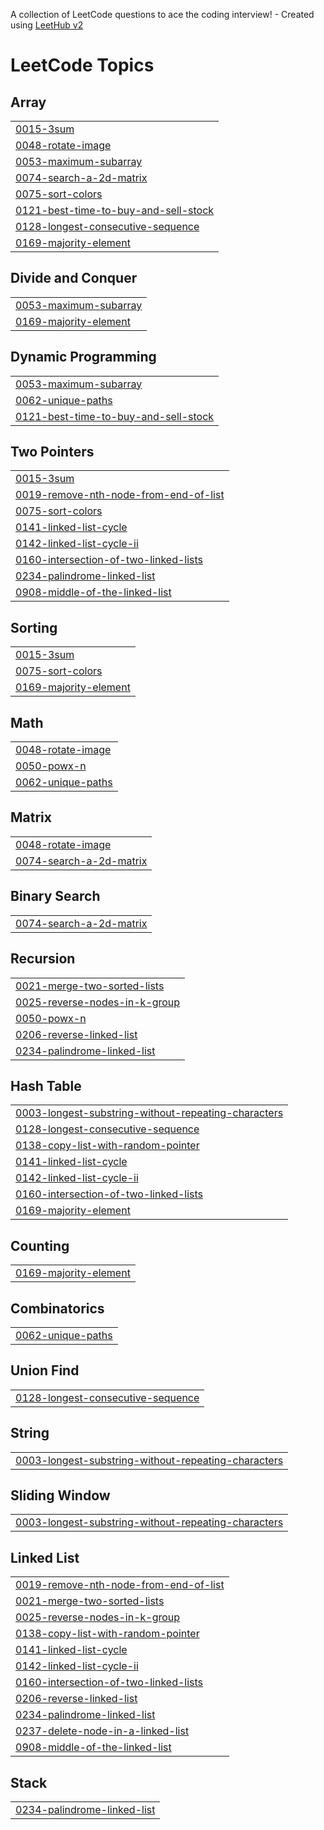 A collection of LeetCode questions to ace the coding interview! - Created using [LeetHub v2](https://github.com/arunbhardwaj/LeetHub-2.0)
<!---LeetCode Topics Start-->
# LeetCode Topics
## Array
|  |
| ------- |
| [0015-3sum](https://github.com/wittyicon29/DSA-Java-/tree/master/0015-3sum) |
| [0048-rotate-image](https://github.com/wittyicon29/DSA-Java-/tree/master/0048-rotate-image) |
| [0053-maximum-subarray](https://github.com/wittyicon29/DSA-Java-/tree/master/0053-maximum-subarray) |
| [0074-search-a-2d-matrix](https://github.com/wittyicon29/DSA-Java-/tree/master/0074-search-a-2d-matrix) |
| [0075-sort-colors](https://github.com/wittyicon29/DSA-Java-/tree/master/0075-sort-colors) |
| [0121-best-time-to-buy-and-sell-stock](https://github.com/wittyicon29/DSA-Java-/tree/master/0121-best-time-to-buy-and-sell-stock) |
| [0128-longest-consecutive-sequence](https://github.com/wittyicon29/DSA-Java-/tree/master/0128-longest-consecutive-sequence) |
| [0169-majority-element](https://github.com/wittyicon29/DSA-Java-/tree/master/0169-majority-element) |
## Divide and Conquer
|  |
| ------- |
| [0053-maximum-subarray](https://github.com/wittyicon29/DSA-Java-/tree/master/0053-maximum-subarray) |
| [0169-majority-element](https://github.com/wittyicon29/DSA-Java-/tree/master/0169-majority-element) |
## Dynamic Programming
|  |
| ------- |
| [0053-maximum-subarray](https://github.com/wittyicon29/DSA-Java-/tree/master/0053-maximum-subarray) |
| [0062-unique-paths](https://github.com/wittyicon29/DSA-Java-/tree/master/0062-unique-paths) |
| [0121-best-time-to-buy-and-sell-stock](https://github.com/wittyicon29/DSA-Java-/tree/master/0121-best-time-to-buy-and-sell-stock) |
## Two Pointers
|  |
| ------- |
| [0015-3sum](https://github.com/wittyicon29/DSA-Java-/tree/master/0015-3sum) |
| [0019-remove-nth-node-from-end-of-list](https://github.com/wittyicon29/DSA-Java-/tree/master/0019-remove-nth-node-from-end-of-list) |
| [0075-sort-colors](https://github.com/wittyicon29/DSA-Java-/tree/master/0075-sort-colors) |
| [0141-linked-list-cycle](https://github.com/wittyicon29/DSA-Java-/tree/master/0141-linked-list-cycle) |
| [0142-linked-list-cycle-ii](https://github.com/wittyicon29/DSA-Java-/tree/master/0142-linked-list-cycle-ii) |
| [0160-intersection-of-two-linked-lists](https://github.com/wittyicon29/DSA-Java-/tree/master/0160-intersection-of-two-linked-lists) |
| [0234-palindrome-linked-list](https://github.com/wittyicon29/DSA-Java-/tree/master/0234-palindrome-linked-list) |
| [0908-middle-of-the-linked-list](https://github.com/wittyicon29/DSA-Java-/tree/master/0908-middle-of-the-linked-list) |
## Sorting
|  |
| ------- |
| [0015-3sum](https://github.com/wittyicon29/DSA-Java-/tree/master/0015-3sum) |
| [0075-sort-colors](https://github.com/wittyicon29/DSA-Java-/tree/master/0075-sort-colors) |
| [0169-majority-element](https://github.com/wittyicon29/DSA-Java-/tree/master/0169-majority-element) |
## Math
|  |
| ------- |
| [0048-rotate-image](https://github.com/wittyicon29/DSA-Java-/tree/master/0048-rotate-image) |
| [0050-powx-n](https://github.com/wittyicon29/DSA-Java-/tree/master/0050-powx-n) |
| [0062-unique-paths](https://github.com/wittyicon29/DSA-Java-/tree/master/0062-unique-paths) |
## Matrix
|  |
| ------- |
| [0048-rotate-image](https://github.com/wittyicon29/DSA-Java-/tree/master/0048-rotate-image) |
| [0074-search-a-2d-matrix](https://github.com/wittyicon29/DSA-Java-/tree/master/0074-search-a-2d-matrix) |
## Binary Search
|  |
| ------- |
| [0074-search-a-2d-matrix](https://github.com/wittyicon29/DSA-Java-/tree/master/0074-search-a-2d-matrix) |
## Recursion
|  |
| ------- |
| [0021-merge-two-sorted-lists](https://github.com/wittyicon29/DSA-Java-/tree/master/0021-merge-two-sorted-lists) |
| [0025-reverse-nodes-in-k-group](https://github.com/wittyicon29/DSA-Java-/tree/master/0025-reverse-nodes-in-k-group) |
| [0050-powx-n](https://github.com/wittyicon29/DSA-Java-/tree/master/0050-powx-n) |
| [0206-reverse-linked-list](https://github.com/wittyicon29/DSA-Java-/tree/master/0206-reverse-linked-list) |
| [0234-palindrome-linked-list](https://github.com/wittyicon29/DSA-Java-/tree/master/0234-palindrome-linked-list) |
## Hash Table
|  |
| ------- |
| [0003-longest-substring-without-repeating-characters](https://github.com/wittyicon29/DSA-Java-/tree/master/0003-longest-substring-without-repeating-characters) |
| [0128-longest-consecutive-sequence](https://github.com/wittyicon29/DSA-Java-/tree/master/0128-longest-consecutive-sequence) |
| [0138-copy-list-with-random-pointer](https://github.com/wittyicon29/DSA-Java-/tree/master/0138-copy-list-with-random-pointer) |
| [0141-linked-list-cycle](https://github.com/wittyicon29/DSA-Java-/tree/master/0141-linked-list-cycle) |
| [0142-linked-list-cycle-ii](https://github.com/wittyicon29/DSA-Java-/tree/master/0142-linked-list-cycle-ii) |
| [0160-intersection-of-two-linked-lists](https://github.com/wittyicon29/DSA-Java-/tree/master/0160-intersection-of-two-linked-lists) |
| [0169-majority-element](https://github.com/wittyicon29/DSA-Java-/tree/master/0169-majority-element) |
## Counting
|  |
| ------- |
| [0169-majority-element](https://github.com/wittyicon29/DSA-Java-/tree/master/0169-majority-element) |
## Combinatorics
|  |
| ------- |
| [0062-unique-paths](https://github.com/wittyicon29/DSA-Java-/tree/master/0062-unique-paths) |
## Union Find
|  |
| ------- |
| [0128-longest-consecutive-sequence](https://github.com/wittyicon29/DSA-Java-/tree/master/0128-longest-consecutive-sequence) |
## String
|  |
| ------- |
| [0003-longest-substring-without-repeating-characters](https://github.com/wittyicon29/DSA-Java-/tree/master/0003-longest-substring-without-repeating-characters) |
## Sliding Window
|  |
| ------- |
| [0003-longest-substring-without-repeating-characters](https://github.com/wittyicon29/DSA-Java-/tree/master/0003-longest-substring-without-repeating-characters) |
## Linked List
|  |
| ------- |
| [0019-remove-nth-node-from-end-of-list](https://github.com/wittyicon29/DSA-Java-/tree/master/0019-remove-nth-node-from-end-of-list) |
| [0021-merge-two-sorted-lists](https://github.com/wittyicon29/DSA-Java-/tree/master/0021-merge-two-sorted-lists) |
| [0025-reverse-nodes-in-k-group](https://github.com/wittyicon29/DSA-Java-/tree/master/0025-reverse-nodes-in-k-group) |
| [0138-copy-list-with-random-pointer](https://github.com/wittyicon29/DSA-Java-/tree/master/0138-copy-list-with-random-pointer) |
| [0141-linked-list-cycle](https://github.com/wittyicon29/DSA-Java-/tree/master/0141-linked-list-cycle) |
| [0142-linked-list-cycle-ii](https://github.com/wittyicon29/DSA-Java-/tree/master/0142-linked-list-cycle-ii) |
| [0160-intersection-of-two-linked-lists](https://github.com/wittyicon29/DSA-Java-/tree/master/0160-intersection-of-two-linked-lists) |
| [0206-reverse-linked-list](https://github.com/wittyicon29/DSA-Java-/tree/master/0206-reverse-linked-list) |
| [0234-palindrome-linked-list](https://github.com/wittyicon29/DSA-Java-/tree/master/0234-palindrome-linked-list) |
| [0237-delete-node-in-a-linked-list](https://github.com/wittyicon29/DSA-Java-/tree/master/0237-delete-node-in-a-linked-list) |
| [0908-middle-of-the-linked-list](https://github.com/wittyicon29/DSA-Java-/tree/master/0908-middle-of-the-linked-list) |
## Stack
|  |
| ------- |
| [0234-palindrome-linked-list](https://github.com/wittyicon29/DSA-Java-/tree/master/0234-palindrome-linked-list) |
<!---LeetCode Topics End-->